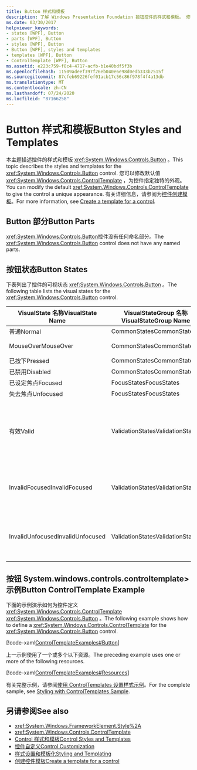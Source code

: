 ```yaml
---
title: Button 样式和模板
description: 了解 Windows Presentation Foundation 按钮控件的样式和模板。 修改 System.windows.controls.controltemplate>，为控件指定独特的外观。
ms.date: 03/30/2017
helpviewer_keywords:
- states [WPF], Button
- parts [WPF], Button
- styles [WPF], Button
- Button [WPF], styles and templates
- templates [WPF], Button
- ControlTemplate [WPF], Button
ms.assetid: e223c759-f8c4-4717-acfb-b1e40bdf5f3b
ms.openlocfilehash: 11509adeef397f26eb040e6e98d0edb333b2515f
ms.sourcegitcommit: 87cfeb69226fef01acb17c56c86f978f4f4a13db
ms.translationtype: MT
ms.contentlocale: zh-CN
ms.lasthandoff: 07/24/2020
ms.locfileid: "87166258"
---
```

# <a name="button-styles-and-templates"></a><span data-ttu-id="cf5b4-104">Button 样式和模板</span><span class="sxs-lookup"><span data-stu-id="cf5b4-104">Button Styles and Templates</span></span>
<span data-ttu-id="cf5b4-105">本主题描述控件的样式和模板 <xref:System.Windows.Controls.Button> 。</span><span class="sxs-lookup"><span data-stu-id="cf5b4-105">This topic describes the styles and templates for the <xref:System.Windows.Controls.Button> control.</span></span> <span data-ttu-id="cf5b4-106">您可以修改默认值 <xref:System.Windows.Controls.ControlTemplate> ，为控件指定独特的外观。</span><span class="sxs-lookup"><span data-stu-id="cf5b4-106">You can modify the default <xref:System.Windows.Controls.ControlTemplate> to give the control a unique appearance.</span></span> <span data-ttu-id="cf5b4-107">有关详细信息，请参阅为[控件创建模板](../../../desktop-wpf/themes/how-to-create-apply-template.md)。</span><span class="sxs-lookup"><span data-stu-id="cf5b4-107">For more information, see [Create a template for a control](../../../desktop-wpf/themes/how-to-create-apply-template.md).</span></span>  
  
## <a name="button-parts"></a><span data-ttu-id="cf5b4-108">Button 部分</span><span class="sxs-lookup"><span data-stu-id="cf5b4-108">Button Parts</span></span>  
 <span data-ttu-id="cf5b4-109"><xref:System.Windows.Controls.Button>控件没有任何命名部分。</span><span class="sxs-lookup"><span data-stu-id="cf5b4-109">The <xref:System.Windows.Controls.Button> control does not have any named parts.</span></span>  
  
## <a name="button-states"></a><span data-ttu-id="cf5b4-110">按钮状态</span><span class="sxs-lookup"><span data-stu-id="cf5b4-110">Button States</span></span>  
 <span data-ttu-id="cf5b4-111">下表列出了控件的可视状态 <xref:System.Windows.Controls.Button> 。</span><span class="sxs-lookup"><span data-stu-id="cf5b4-111">The following table lists the visual states for the <xref:System.Windows.Controls.Button> control.</span></span>  
  
|<span data-ttu-id="cf5b4-112">VisualState 名称</span><span class="sxs-lookup"><span data-stu-id="cf5b4-112">VisualState Name</span></span>|<span data-ttu-id="cf5b4-113">VisualStateGroup 名称</span><span class="sxs-lookup"><span data-stu-id="cf5b4-113">VisualStateGroup Name</span></span>|<span data-ttu-id="cf5b4-114">描述</span><span class="sxs-lookup"><span data-stu-id="cf5b4-114">Description</span></span>|  
|-|-|-|  
|<span data-ttu-id="cf5b4-115">普通</span><span class="sxs-lookup"><span data-stu-id="cf5b4-115">Normal</span></span>|<span data-ttu-id="cf5b4-116">CommonStates</span><span class="sxs-lookup"><span data-stu-id="cf5b4-116">CommonStates</span></span>|<span data-ttu-id="cf5b4-117">默认状态。</span><span class="sxs-lookup"><span data-stu-id="cf5b4-117">The default state.</span></span>|  
|<span data-ttu-id="cf5b4-118">MouseOver</span><span class="sxs-lookup"><span data-stu-id="cf5b4-118">MouseOver</span></span>|<span data-ttu-id="cf5b4-119">CommonStates</span><span class="sxs-lookup"><span data-stu-id="cf5b4-119">CommonStates</span></span>|<span data-ttu-id="cf5b4-120">鼠标指针悬停在控件上方。</span><span class="sxs-lookup"><span data-stu-id="cf5b4-120">The mouse pointer is positioned over the control.</span></span>|  
|<span data-ttu-id="cf5b4-121">已按下</span><span class="sxs-lookup"><span data-stu-id="cf5b4-121">Pressed</span></span>|<span data-ttu-id="cf5b4-122">CommonStates</span><span class="sxs-lookup"><span data-stu-id="cf5b4-122">CommonStates</span></span>|<span data-ttu-id="cf5b4-123">已按下控件。</span><span class="sxs-lookup"><span data-stu-id="cf5b4-123">The control is pressed.</span></span>|  
|<span data-ttu-id="cf5b4-124">已禁用</span><span class="sxs-lookup"><span data-stu-id="cf5b4-124">Disabled</span></span>|<span data-ttu-id="cf5b4-125">CommonStates</span><span class="sxs-lookup"><span data-stu-id="cf5b4-125">CommonStates</span></span>|<span data-ttu-id="cf5b4-126">已禁用控件。</span><span class="sxs-lookup"><span data-stu-id="cf5b4-126">The control is disabled.</span></span>|  
|<span data-ttu-id="cf5b4-127">已设定焦点</span><span class="sxs-lookup"><span data-stu-id="cf5b4-127">Focused</span></span>|<span data-ttu-id="cf5b4-128">FocusStates</span><span class="sxs-lookup"><span data-stu-id="cf5b4-128">FocusStates</span></span>|<span data-ttu-id="cf5b4-129">控件有焦点。</span><span class="sxs-lookup"><span data-stu-id="cf5b4-129">The control has focus.</span></span>|  
|<span data-ttu-id="cf5b4-130">失去焦点</span><span class="sxs-lookup"><span data-stu-id="cf5b4-130">Unfocused</span></span>|<span data-ttu-id="cf5b4-131">FocusStates</span><span class="sxs-lookup"><span data-stu-id="cf5b4-131">FocusStates</span></span>|<span data-ttu-id="cf5b4-132">控件没有焦点。</span><span class="sxs-lookup"><span data-stu-id="cf5b4-132">The control does not have focus.</span></span>|  
|<span data-ttu-id="cf5b4-133">有效</span><span class="sxs-lookup"><span data-stu-id="cf5b4-133">Valid</span></span>|<span data-ttu-id="cf5b4-134">ValidationStates</span><span class="sxs-lookup"><span data-stu-id="cf5b4-134">ValidationStates</span></span>|<span data-ttu-id="cf5b4-135">控件使用 <xref:System.Windows.Controls.Validation> 类， <xref:System.Windows.Controls.Validation.HasError%2A?displayProperty=nameWithType> 附加属性为 `false` 。</span><span class="sxs-lookup"><span data-stu-id="cf5b4-135">The control uses the <xref:System.Windows.Controls.Validation> class and the <xref:System.Windows.Controls.Validation.HasError%2A?displayProperty=nameWithType> attached property is `false`.</span></span>|  
|<span data-ttu-id="cf5b4-136">InvalidFocused</span><span class="sxs-lookup"><span data-stu-id="cf5b4-136">InvalidFocused</span></span>|<span data-ttu-id="cf5b4-137">ValidationStates</span><span class="sxs-lookup"><span data-stu-id="cf5b4-137">ValidationStates</span></span>|<span data-ttu-id="cf5b4-138"><xref:System.Windows.Controls.Validation.HasError%2A?displayProperty=nameWithType>附加属性为 `true` ，并且控件具有焦点。</span><span class="sxs-lookup"><span data-stu-id="cf5b4-138">The <xref:System.Windows.Controls.Validation.HasError%2A?displayProperty=nameWithType> attached property is `true` and the control has focus.</span></span>|  
|<span data-ttu-id="cf5b4-139">InvalidUnfocused</span><span class="sxs-lookup"><span data-stu-id="cf5b4-139">InvalidUnfocused</span></span>|<span data-ttu-id="cf5b4-140">ValidationStates</span><span class="sxs-lookup"><span data-stu-id="cf5b4-140">ValidationStates</span></span>|<span data-ttu-id="cf5b4-141"><xref:System.Windows.Controls.Validation.HasError%2A?displayProperty=nameWithType>附加的属性为 `true` ，并且该控件没有焦点。</span><span class="sxs-lookup"><span data-stu-id="cf5b4-141">The <xref:System.Windows.Controls.Validation.HasError%2A?displayProperty=nameWithType> attached property is `true` and the control does not have focus.</span></span>|  
  
## <a name="button-controltemplate-example"></a><span data-ttu-id="cf5b4-142">按钮 System.windows.controls.controltemplate> 示例</span><span class="sxs-lookup"><span data-stu-id="cf5b4-142">Button ControlTemplate Example</span></span>  
 <span data-ttu-id="cf5b4-143">下面的示例演示如何为控件定义 <xref:System.Windows.Controls.ControlTemplate> <xref:System.Windows.Controls.Button> 。</span><span class="sxs-lookup"><span data-stu-id="cf5b4-143">The following example shows how to define a <xref:System.Windows.Controls.ControlTemplate> for the <xref:System.Windows.Controls.Button> control.</span></span>  
  
 [!code-xaml[ControlTemplateExamples#Button](~/samples/snippets/csharp/VS_Snippets_Wpf/ControlTemplateExamples/CS/resources/button.xaml#button)]  
  
 <span data-ttu-id="cf5b4-144">上一示例使用了一个或多个以下资源。</span><span class="sxs-lookup"><span data-stu-id="cf5b4-144">The preceding example uses one or more of the following resources.</span></span>  
  
 [!code-xaml[ControlTemplateExamples#Resources](~/samples/snippets/csharp/VS_Snippets_Wpf/ControlTemplateExamples/CS/resources/shared.xaml#resources)]  
  
 <span data-ttu-id="cf5b4-145">有关完整示例，请参阅[使用 ControlTemplates 设置样式示例](https://github.com/Microsoft/WPF-Samples/tree/master/Styles%20&%20Templates/IntroToStylingAndTemplating)。</span><span class="sxs-lookup"><span data-stu-id="cf5b4-145">For the complete sample, see [Styling with ControlTemplates Sample](https://github.com/Microsoft/WPF-Samples/tree/master/Styles%20&%20Templates/IntroToStylingAndTemplating).</span></span>  
  
## <a name="see-also"></a><span data-ttu-id="cf5b4-146">另请参阅</span><span class="sxs-lookup"><span data-stu-id="cf5b4-146">See also</span></span>

- <xref:System.Windows.FrameworkElement.Style%2A>
- <xref:System.Windows.Controls.ControlTemplate>
- [<span data-ttu-id="cf5b4-147">Control 样式和模板</span><span class="sxs-lookup"><span data-stu-id="cf5b4-147">Control Styles and Templates</span></span>](control-styles-and-templates.md)
- [<span data-ttu-id="cf5b4-148">控件自定义</span><span class="sxs-lookup"><span data-stu-id="cf5b4-148">Control Customization</span></span>](control-customization.md)
- [<span data-ttu-id="cf5b4-149">样式设置和模板化</span><span class="sxs-lookup"><span data-stu-id="cf5b4-149">Styling and Templating</span></span>](../../../desktop-wpf/fundamentals/styles-templates-overview.md)
- [<span data-ttu-id="cf5b4-150">创建控件模板</span><span class="sxs-lookup"><span data-stu-id="cf5b4-150">Create a template for a control</span></span>](../../../desktop-wpf/themes/how-to-create-apply-template.md)
